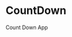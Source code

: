 # CountDown
 Count Down App
     
           
                                                        
                                                                     
                                                                  
                                                       
                                                   
                                  
                    
              
    
 
   

